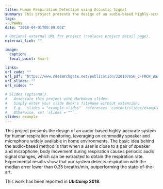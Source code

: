 ```yaml
---
title: Human Respiration Detection using Acoustic Signal
summary: This project presents the design of an audio-based highly-accurate system for human respiration monitoring, leveraging on commodity speaker and microphone widely available in home environments.
tags:
- LPWANs
date: "2018-04-01T00:00:00Z"

# Optional external URL for project (replaces project detail page).
external_link: ""

image:
  caption:
  focal_point: Smart

links:
url_code: ""
url_pdf: "https://www.researchgate.net/publication/320107856_C-FMCW_Based_Contactless_Respiration_Detection_Using_Acoustic_Signal"
url_slides: ""
url_video: ""

# Slides (optional).
#   Associate this project with Markdown slides.
#   Simply enter your slide deck's filename without extension.
#   E.g. `slides = "example-slides"` references `content/slides/example-slides.md`.
#   Otherwise, set `slides = ""`.
slides: example
---
```


This project presents the design of an audio-based highly-accurate system for human respiration monitoring, leveraging on commodity speaker and microphone widely available in home environments. The basic idea behind the audio-based method is that when a user is close to a pair of speaker and microphone, body movement during respiration causes periodic audio signal changes, which can be extracted to obtain the respiration rate. Experimental results show that our system detects respiration with the median error lower than 0.35 breaths/min, outperforming the state-of-the-art. 

This work has been reported in **UbiComp 2018**.